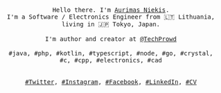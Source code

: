 <p align="center">
  <br>
  <br>
  <samp>Hello there. I'm <a href="https://aurimas.niekis.lt">Aurimas Niekis</a>.<br> I'm a Software / Electronics Engineer from 🇱🇹 Lithuania, living in 🇯🇵 Tokyo, Japan.</samp>
  <br>
  <br>
  <samp>I'm author and creator at <a href="https://www.techprowd.com">@TechProwd</a></samp>
  <br>
  <br>
  <samp>#java, #php, #kotlin, #typescript, #node, #go, #crystal, #c, #cpp, #electronics, #cad</samp>
  <br>
  <br>
  <br>
  <samp><a href="https://twitter.com/aurimasniekis">#Twitter</a>, <a href="https://instagram.com/aurimasniekis">#Instagram</a>, <a href="https://facebook.com/aurimasniekis">#Facebook</a>, <a href="https://linkedin.com/in/aurimasniekis">#LinkedIn</a>, <a href="https://cv.aurimas.niekis.lt/">#CV</a></samp>
  <br>
  <br>
</p>
